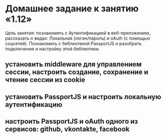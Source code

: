 # Домашнее задание к занятию «1.12»
Цель занятия: познакомить с Аутентификацией в веб-приложениях, рассказать о видах: Локальная (логин/пароль) и oAuth (с помощью соцсетей). Познакомить с библиотекой PassportJS и разобрать подключение и настройку этой библиотеки.

## установить middleware для управлением сессии, настроить создание, сохранение и чтение сессии из cookie

## установить PassportJS и настроить локальную аутентификацию

## настроить PassportJS и oAuth одного из сервисов: github, vkontakte, facebook
